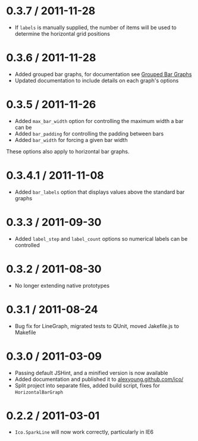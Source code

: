 0.3.7 / 2011-11-28
==================

  * If `labels` is manually supplied, the number of items will be used to determine the horizontal grid positions

0.3.6 / 2011-11-28
==================

  * Added grouped bar graphs, for documentation see [Grouped Bar Graphs](http://alexyoung.github.com/ico/)
  * Updated documentation to include details on each graph's options

0.3.5 / 2011-11-26
==================

  * Added `max_bar_width` option for controlling the maximum width a bar can be
  * Added `bar_padding` for controlling the padding between bars
  * Added `bar_width` for forcing a given bar width

  These options also apply to horizontal bar graphs.

0.3.4.1 / 2011-11-08
====================

  * Added `bar_labels` option that displays values above the standard bar graphs

0.3.3 / 2011-09-30
==================

  * Added `label_step` and `label_count` options so numerical labels can be controlled

0.3.2 / 2011-08-30
==================

  * No longer extending native prototypes

0.3.1 / 2011-08-24
==================

  * Bug fix for LineGraph, migrated tests to QUnit, moved Jakefile.js to Makefile

0.3.0 / 2011-03-09
==================

  * Passing default JSHint, and a minified version is now available
  * Added documentation and published it to [alexyoung.github.com/ico/](http://alexyoung.github.com/ico/)
  * Split project into separate files, added build script, fixes for `HorizontalBarGraph`

0.2.2 / 2011-03-01
==================

  * `Ico.SparkLine` will now work correctly, particularly in IE6

